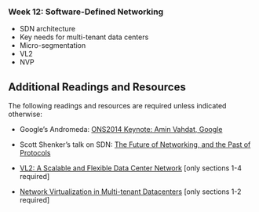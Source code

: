 ### Week 12: Software-Defined Networking  

- SDN architecture  
- Key needs for multi-tenant data centers  
- Micro-segmentation  
- VL2  
- NVP

## Additional Readings and Resources

The following readings and resources are required unless indicated otherwise:

- Google’s Andromeda: [ONS2014 Keynote: Amin Vahdat, Google](https://www.youtube.com/watch?v=n4gOZrUwWmc)
	
- Scott Shenker’s talk on SDN: [The Future of Networking, and the Past of Protocols](https://www.youtube.com/watch?v=YHeyuD89n1Y "Link: https://www.youtube.com/watch?v=YHeyuD89n1Y")
	
- [VL2: A Scalable and Flexible Data Center Network](http://research.microsoft.com/pubs/80693/vl2-sigcomm09-final.pdf "Link: http://research.microsoft.com/pubs/80693/vl2-sigcomm09-final.pdf") [only sections 1-4 required]
	
- [Network Virtualization in Multi-tenant Datacenters](https://www.usenix.org/node/179732 "Link: https://www.usenix.org/node/179732") [only sections 1-2 required]
